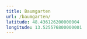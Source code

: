 ```yaml
---
title: Baumgarten
url: /baumgarten/
latitude: 48.436126200000004
longitude: 13.525576800000001
---
```

